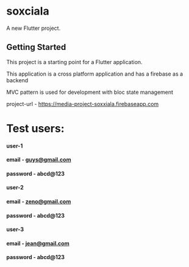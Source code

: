 # soxciala

A new Flutter project.

## Getting Started

This project is a starting point for a Flutter application.

This application is a cross platform application and has a firebase as a backend

MVC pattern is used for development with bloc state management 


project-url - https://media-project-soxxiala.firebaseapp.com


# Test users:

#### user-1
#### email - guys@gmail.com
#### password - abcd@123

#### user-2
#### email - zeno@gmail.com
#### password - abcd@123

#### user-3
#### email - jean@gmail.com
#### password - abcd@123


